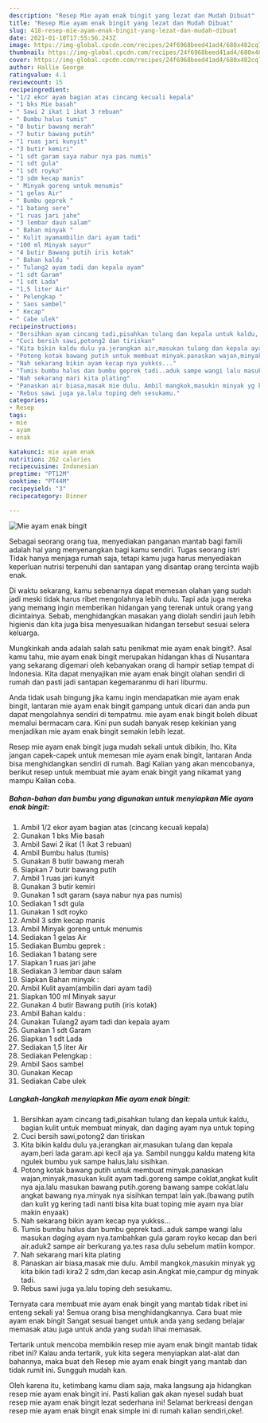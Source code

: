 ```yaml
---
description: "Resep Mie ayam enak bingit yang lezat dan Mudah Dibuat"
title: "Resep Mie ayam enak bingit yang lezat dan Mudah Dibuat"
slug: 418-resep-mie-ayam-enak-bingit-yang-lezat-dan-mudah-dibuat
date: 2021-01-10T17:55:56.243Z
image: https://img-global.cpcdn.com/recipes/24f6968beed41ad4/680x482cq70/mie-ayam-enak-bingit-foto-resep-utama.jpg
thumbnail: https://img-global.cpcdn.com/recipes/24f6968beed41ad4/680x482cq70/mie-ayam-enak-bingit-foto-resep-utama.jpg
cover: https://img-global.cpcdn.com/recipes/24f6968beed41ad4/680x482cq70/mie-ayam-enak-bingit-foto-resep-utama.jpg
author: Hallie George
ratingvalue: 4.1
reviewcount: 15
recipeingredient:
- "1/2 ekor ayam bagian atas cincang kecuali kepala"
- "1 bks Mie basah"
- " Sawi 2 ikat 1 ikat 3 rebuan"
- " Bumbu halus tumis"
- "8 butir bawang merah"
- "7 butir bawang putih"
- "1 ruas jari kunyit"
- "3 butir kemiri"
- "1 sdt garam saya nabur nya pas numis"
- "1 sdt gula"
- "1 sdt royko"
- "3 sdm kecap manis"
- " Minyak goreng untuk menumis"
- "1 gelas Air"
- " Bumbu geprek "
- "1 batang sere"
- "1 ruas jari jahe"
- "3 lembar daun salam"
- " Bahan minyak "
- " Kulit ayamambilin dari ayam tadi"
- "100 ml Minyak sayur"
- "4 butir Bawang putih iris kotak"
- " Bahan kaldu "
- " Tulang2 ayam tadi dan kepala ayam"
- "1 sdt Garam"
- "1 sdt Lada"
- "1,5 liter Air"
- " Pelengkap "
- " Saos sambel"
- " Kecap"
- " Cabe ulek"
recipeinstructions:
- "Bersihkan ayam cincang tadi,pisahkan tulang dan kepala untuk kaldu, bagian kulit untuk membuat minyak, dan daging ayam nya untuk toping"
- "Cuci bersih sawi,potong2 dan tiriskan"
- "Kita bikin kaldu dulu ya.jerangkan air,masukan tulang dan kepala ayam,beri lada garam.api kecil aja ya. Sambil nunggu kaldu mateng kita ngulek bumbu yuk sampe halus,lalu sisihkan."
- "Potong kotak bawang putih untuk membuat minyak.panaskan wajan,minyak,masukan kulit ayam tadi.goreng sampe coklat,angkat kulit nya aja.lalu masukan bawang putih.goreng bawang sampe coklat.lalu angkat bawang nya.minyak nya sisihkan tempat lain yak.(bawang putih dan kulit yg kering tadi nanti bisa kita buat toping mie ayam nya biar makin enyaak)"
- "Nah sekarang bikin ayam kecap nya yukkss..."
- "Tumis bumbu halus dan bumbu geprek tadi..aduk sampe wangi lalu masukan daging ayam nya.tambahkan gula garam royko kecap dan beri air.aduk2 sampe air berkurang ya.tes rasa dulu sebelum matiin kompor."
- "Nah sekarang mari kita plating"
- "Panaskan air biasa,masak mie dulu. Ambil mangkok,masukin minyak yg kita bikin tadi kira2 2 sdm,dan kecap asin.Angkat mie,campur dg minyak tadi."
- "Rebus sawi juga ya.lalu toping deh sesukamu."
categories:
- Resep
tags:
- mie
- ayam
- enak

katakunci: mie ayam enak 
nutrition: 262 calories
recipecuisine: Indonesian
preptime: "PT12M"
cooktime: "PT44M"
recipeyield: "3"
recipecategory: Dinner

---
```



![Mie ayam enak bingit](https://img-global.cpcdn.com/recipes/24f6968beed41ad4/680x482cq70/mie-ayam-enak-bingit-foto-resep-utama.jpg)

Sebagai seorang orang tua, menyediakan panganan mantab bagi famili adalah hal yang menyenangkan bagi kamu sendiri. Tugas seorang istri Tidak hanya menjaga rumah saja, tetapi kamu juga harus menyediakan keperluan nutrisi terpenuhi dan santapan yang disantap orang tercinta wajib enak.

Di waktu  sekarang, kamu sebenarnya dapat memesan olahan yang sudah jadi meski tidak harus ribet mengolahnya lebih dulu. Tapi ada juga mereka yang memang ingin memberikan hidangan yang terenak untuk orang yang dicintainya. Sebab, menghidangkan masakan yang diolah sendiri jauh lebih higienis dan kita juga bisa menyesuaikan hidangan tersebut sesuai selera keluarga. 



Mungkinkah anda adalah salah satu penikmat mie ayam enak bingit?. Asal kamu tahu, mie ayam enak bingit merupakan hidangan khas di Nusantara yang sekarang digemari oleh kebanyakan orang di hampir setiap tempat di Indonesia. Kita dapat menyajikan mie ayam enak bingit olahan sendiri di rumah dan pasti jadi santapan kegemaranmu di hari liburmu.

Anda tidak usah bingung jika kamu ingin mendapatkan mie ayam enak bingit, lantaran mie ayam enak bingit gampang untuk dicari dan anda pun dapat mengolahnya sendiri di tempatmu. mie ayam enak bingit boleh dibuat memalui bermacam cara. Kini pun sudah banyak resep kekinian yang menjadikan mie ayam enak bingit semakin lebih lezat.

Resep mie ayam enak bingit juga mudah sekali untuk dibikin, lho. Kita jangan capek-capek untuk memesan mie ayam enak bingit, lantaran Anda bisa menghidangkan sendiri di rumah. Bagi Kalian yang akan mencobanya, berikut resep untuk membuat mie ayam enak bingit yang nikamat yang mampu Kalian coba.

<!--inarticleads1-->

##### Bahan-bahan dan bumbu yang digunakan untuk menyiapkan Mie ayam enak bingit:

1. Ambil 1/2 ekor ayam bagian atas (cincang kecuali kepala)
1. Gunakan 1 bks Mie basah
1. Ambil  Sawi 2 ikat (1 ikat 3 rebuan)
1. Ambil  Bumbu halus (tumis)
1. Gunakan 8 butir bawang merah
1. Siapkan 7 butir bawang putih
1. Ambil 1 ruas jari kunyit
1. Gunakan 3 butir kemiri
1. Gunakan 1 sdt garam (saya nabur nya pas numis)
1. Sediakan 1 sdt gula
1. Gunakan 1 sdt royko
1. Ambil 3 sdm kecap manis
1. Ambil  Minyak goreng untuk menumis
1. Sediakan 1 gelas Air
1. Sediakan  Bumbu geprek :
1. Sediakan 1 batang sere
1. Siapkan 1 ruas jari jahe
1. Sediakan 3 lembar daun salam
1. Siapkan  Bahan minyak :
1. Ambil  Kulit ayam(ambilin dari ayam tadi)
1. Siapkan 100 ml Minyak sayur
1. Gunakan 4 butir Bawang putih (iris kotak)
1. Ambil  Bahan kaldu :
1. Gunakan  Tulang2 ayam tadi dan kepala ayam
1. Gunakan 1 sdt Garam
1. Siapkan 1 sdt Lada
1. Sediakan 1,5 liter Air
1. Sediakan  Pelengkap :
1. Ambil  Saos sambel
1. Gunakan  Kecap
1. Sediakan  Cabe ulek




<!--inarticleads2-->

##### Langkah-langkah menyiapkan Mie ayam enak bingit:

1. Bersihkan ayam cincang tadi,pisahkan tulang dan kepala untuk kaldu, bagian kulit untuk membuat minyak, dan daging ayam nya untuk toping
1. Cuci bersih sawi,potong2 dan tiriskan
1. Kita bikin kaldu dulu ya.jerangkan air,masukan tulang dan kepala ayam,beri lada garam.api kecil aja ya. Sambil nunggu kaldu mateng kita ngulek bumbu yuk sampe halus,lalu sisihkan.
1. Potong kotak bawang putih untuk membuat minyak.panaskan wajan,minyak,masukan kulit ayam tadi.goreng sampe coklat,angkat kulit nya aja.lalu masukan bawang putih.goreng bawang sampe coklat.lalu angkat bawang nya.minyak nya sisihkan tempat lain yak.(bawang putih dan kulit yg kering tadi nanti bisa kita buat toping mie ayam nya biar makin enyaak)
1. Nah sekarang bikin ayam kecap nya yukkss...
1. Tumis bumbu halus dan bumbu geprek tadi..aduk sampe wangi lalu masukan daging ayam nya.tambahkan gula garam royko kecap dan beri air.aduk2 sampe air berkurang ya.tes rasa dulu sebelum matiin kompor.
1. Nah sekarang mari kita plating
1. Panaskan air biasa,masak mie dulu. Ambil mangkok,masukin minyak yg kita bikin tadi kira2 2 sdm,dan kecap asin.Angkat mie,campur dg minyak tadi.
1. Rebus sawi juga ya.lalu toping deh sesukamu.




Ternyata cara membuat mie ayam enak bingit yang mantab tidak ribet ini enteng sekali ya! Semua orang bisa menghidangkannya. Cara buat mie ayam enak bingit Sangat sesuai banget untuk anda yang sedang belajar memasak atau juga untuk anda yang sudah lihai memasak.

Tertarik untuk mencoba membikin resep mie ayam enak bingit mantab tidak ribet ini? Kalau anda tertarik, yuk kita segera menyiapkan alat-alat dan bahannya, maka buat deh Resep mie ayam enak bingit yang mantab dan tidak rumit ini. Sungguh mudah kan. 

Oleh karena itu, ketimbang kamu diam saja, maka langsung aja hidangkan resep mie ayam enak bingit ini. Pasti kalian gak akan nyesel sudah buat resep mie ayam enak bingit lezat sederhana ini! Selamat berkreasi dengan resep mie ayam enak bingit enak simple ini di rumah kalian sendiri,oke!.

